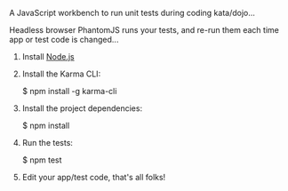 A JavaScript workbench to run unit tests during coding kata/dojo...

Headless browser PhantomJS runs your tests, and re-run them each time app or test code is changed...

1. Install [Node.js](http://nodejs.org/)

2. Install the Karma CLI:

    $ npm install -g karma-cli

3. Install the project dependencies:

    $ npm install

4. Run the tests:

    $ npm test

5. Edit your app/test code, that's all folks!